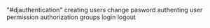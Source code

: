 "#djauthentication" 
creating users
change pasword
authenting user
permission
authorization
groups
login
logout